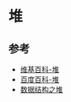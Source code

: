 # 堆







## 参考

- [维基百科-堆](https://zh.wikipedia.org/wiki/%E5%A0%86%E7%A9%8D)
- [百度百科-堆](https://baike.baidu.com/item/%E5%A0%86/20606834?fr=aladdin)
- [数据结构之堆](https://blog.csdn.net/qq_34270874/article/details/113091364)

